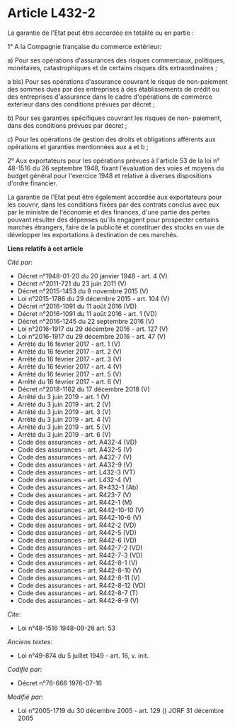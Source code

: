 # Article L432-2

La garantie de l'Etat peut être accordée en totalité ou en partie :

1° A la Compagnie française du commerce extérieur:

a) Pour ses opérations d'assurances des risques commerciaux, politiques, monétaires, catastrophiques et de certains risques
dits extraordinaires ;

a bis) Pour ses opérations d'assurance couvrant le risque de non-paiement des sommes dues par des entreprises à des
établissements de crédit ou des entreprises d'assurance dans le cadre d'opérations de commerce extérieur dans des conditions
prévues par décret ;

b) Pour ses garanties spécifiques couvrant les risques de non- paiement, dans des conditions prévues par décret ;

c) Pour les opérations de gestion des droits et obligations afférents aux opérations et garanties mentionnées aux a et b ;

2° Aux exportateurs pour les opérations prévues à l'article 53 de la loi n° 48-1516 du 26 septembre 1948, fixant l'évaluation
des voies et moyens du budget général pour l'exercice 1948 et relative à diverses dispositions d'ordre financier.

La garantie de l'Etat peut être également accordée aux exportateurs pour les couvrir, dans les conditions fixées par des
contrats conclus avec eux par le ministre de l'économie et des finances, d'une partie des pertes pouvant résulter des
dépenses qu'ils engagent pour prospecter certains marchés étrangers, faire de la publicité et constituer des stocks en vue de
développer les exportations à destination de ces marchés.

**Liens relatifs à cet article**

_Cité par_:

  - Décret n°1948-01-20 du 20 janvier 1948 - art. 4 (V)
  - Décret n°2011-721 du 23 juin 2011 (V)
  - Décret n°2015-1453 du 9 novembre 2015 (V)
  - Loi n°2015-1786 du 29 décembre 2015 - art. 104 (V)
  - Décret n°2016-1091 du 11 août 2016 (VD)
  - Décret n°2016-1091 du 11 août 2016 - art. 1 (VD)
  - Décret n°2016-1245 du 22 septembre 2016 (V)
  - Loi n°2016-1917 du 29 décembre 2016 - art. 127 (V)
  - Loi n°2016-1917 du 29 décembre 2016 - art. 47 (V)
  - Arrêté du 16 février 2017 - art. 1 (V)
  - Arrêté du 16 février 2017 - art. 2 (V)
  - Arrêté du 16 février 2017 - art. 3 (V)
  - Arrêté du 16 février 2017 - art. 4 (V)
  - Arrêté du 16 février 2017 - art. 5 (V)
  - Arrêté du 16 février 2017 - art. 6 (V)
  - Décret n°2018-1162 du 17 décembre 2018 (V)
  - Arrêté du 3 juin 2019 - art. 1 (V)
  - Arrêté du 3 juin 2019 - art. 2 (V)
  - Arrêté du 3 juin 2019 - art. 3 (V)
  - Arrêté du 3 juin 2019 - art. 4 (V)
  - Arrêté du 3 juin 2019 - art. 5 (V)
  - Arrêté du 3 juin 2019 - art. 6 (V)
  - Code des assurances - art. A432-4 (VD)
  - Code des assurances - art. A432-5 (V)
  - Code des assurances - art. A432-7 (V)
  - Code des assurances - art. A432-9 (V)
  - Code des assurances - art. L432-3 (VT)
  - Code des assurances - art. L432-4 (V)
  - Code des assurances - art. R*432-1 (Ab)
  - Code des assurances - art. R423-7 (V)
  - Code des assurances - art. R442-1 (M)
  - Code des assurances - art. R442-10-10 (V)
  - Code des assurances - art. R442-10-6 (V)
  - Code des assurances - art. R442-2 (VD)
  - Code des assurances - art. R442-5 (VD)
  - Code des assurances - art. R442-6 (VD)
  - Code des assurances - art. R442-7-2 (VD)
  - Code des assurances - art. R442-7-3 (VD)
  - Code des assurances - art. R442-8-1 (V)
  - Code des assurances - art. R442-8-10 (V)
  - Code des assurances - art. R442-8-11 (V)
  - Code des assurances - art. R442-8-12 (VD)
  - Code des assurances - art. R442-8-7 (T)
  - Code des assurances - art. R442-8-9 (V)

_Cite_:

  - Loi n°48-1516 1948-09-26 art. 53

_Anciens textes_:

  - Loi n°49-874 du 5 juillet 1949 - art. 16, v. init.

_Codifié par_:

  - Décret n°76-666 1976-07-16

_Modifié par_:

  - Loi n°2005-1719 du 30 décembre 2005 - art. 129 () JORF 31 décembre 2005

